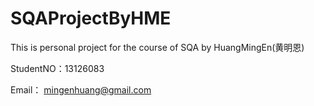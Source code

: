 SQAProjectByHME
===============

This is personal project for the course of SQA  by HuangMingEn(黄明恩)


StudentNO：13126083

Email：    mingenhuang@gmail.com
